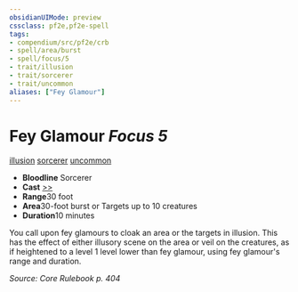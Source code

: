 ```yaml
---
obsidianUIMode: preview
cssclass: pf2e,pf2e-spell
tags:
- compendium/src/pf2e/crb
- spell/area/burst
- spell/focus/5
- trait/illusion
- trait/sorcerer
- trait/uncommon
aliases: ["Fey Glamour"]
---
```

# Fey Glamour *Focus 5*   
[illusion](../../rules/traits/illusion.md)  [sorcerer](../../rules/traits/sorcerer.md)  [uncommon](../../rules/traits/uncommon.md)  

- **Bloodline** Sorcerer
- **Cast** [>>](../../rules/core-rulebook/chapter-9-playing-the-game.md#Actions "Two-Action") 
- **Range**30 foot
- **Area**30-foot burst or Targets up to 10 creatures
- **Duration**10 minutes

You call upon fey glamours to cloak an area or the targets in illusion. This has the effect of either illusory scene on the area or veil on the creatures, as if heightened to a level 1 level lower than fey glamour, using fey glamour's range and duration.

*Source: Core Rulebook p. 404*
